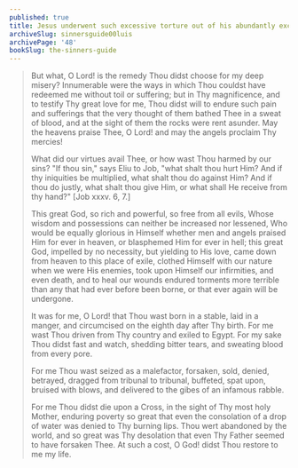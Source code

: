 ```yaml
---
published: true
title: Jesus underwent such excessive torture out of his abundantly excessive Love for us
archiveSlug: sinnersguide00luis
archivePage: '48'
bookSlug: the-sinners-guide
---
```


> But what, O Lord! is the remedy Thou didst choose for my deep misery? Innumerable were the ways in which Thou couldst have redeemed me without toil or suffering; but in Thy magnificence, and to testify Thy great love for me, Thou didst will to endure such pain and sufferings that the very thought of them bathed Thee in a sweat of blood, and at the sight of them the rocks were rent asunder. May the heavens praise Thee, O Lord! and may the angels proclaim Thy mercies!
>
> What did our virtues avail Thee, or how wast Thou harmed by our sins? "If thou sin," says Eliu to Job, "what shalt thou hurt Him? And if thy iniquities be multiplied, what shalt thou do against Him? And if thou do justly, what shalt thou give Him, or what shall He receive from thy hand?" [Job xxxv. 6, 7.]
>
> This great God, so rich and powerful, so free from all evils, Whose wisdom and possessions can neither be increased nor lessened, Who would be equally glorious in Himself whether men and angels praised Him for ever in heaven, or blasphemed Him for ever in hell; this great God, impelled by no necessity, but yielding to His love, came down from heaven to this place of exile, clothed Himself with our nature when we were His enemies, took upon Himself our infirmities, and even death, and to heal our wounds endured torments more terrible than any that had ever before been borne, or that ever again will be undergone.
>
> It was for me, O Lord! that Thou wast born in a stable, laid in a manger, and circumcised on the eighth day after Thy birth. For me wast Thou driven from Thy country and exiled to Egypt. For my sake Thou didst fast and watch, shedding bitter tears, and sweating blood from every pore.
>
> For me Thou wast seized as a malefactor, forsaken, sold, denied, betrayed, dragged from tribunal to tribunal, buffeted, spat upon, bruised with blows, and delivered to the gibes of an infamous rabble.
>
> For me Thou didst die upon a Cross, in the sight of Thy most holy Mother, enduring poverty so great that even the consolation of a drop of water was denied to Thy burning lips. Thou wert abandoned by the world, and so great was Thy desolation that even Thy Father seemed to have forsaken Thee. At such a cost, O God! didst Thou restore to me my life.
